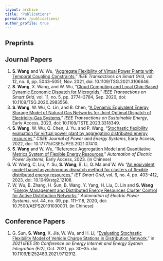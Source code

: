 ```yaml
---
layout: archive
title: "Publications"
permalink: /publications/
author_profile: true
---
```


## Preprints

## Journal Papers
1. **S. Wang** and W. Wu, “[Aggregate Flexibility of Virtual Power Plants with Temporal Coupling Constraints](https://ieeexplore.ieee.org/document/9520661),” *IEEE Transactions on Smart Grid*, vol. 12, no. 6, pp. 5043–5051, Nov. 2021, doi: 10.1109/TSG.2021.3106646.
2. **S. Wang**, X. Wang, and W. Wu, “[Cloud Computing and Local Chip-Based Dynamic Economic Dispatch for Microgrids](https://ieeexplore.ieee.org/document/9047944),” *IEEE Transactions on Smart Grid*, vol. 11, no. 5, pp. 3774–3784, Sep. 2020, doi: 10.1109/TSG.2020.2983556.
3. **S. Wang**, W. Wu, C. Lin, and B. Chen, “[A Dynamic Equivalent Energy Storage Model of Natural Gas Networks for Joint Optimal Dispatch of Electricity-Gas Systems](https://ieeexplore.ieee.org/document/10261292),” *IEEE Transactions on Sustainable Energy*, Early Access, 2023, doi: 10.1109/TSTE.2023.3318349.
4. **S. Wang**, W. Wu, Q. Chen, J. Yu, and P. Wang, “[Stochastic flexibility evaluation for virtual power plant by aggregating distributed energy resources](https://ieeexplore.ieee.org/document/9862584),” *CSEE Journal of Power and Energy Systems*, Early Access, 2022, doi: 10.17775/CSEEJPES.2021.07410.
5. **S. Wang** and W. Wu, “[Reference Aggregation Model and Quantitative Metrics System of Flexible Energy Resources](https://kns.cnki.net/kcms2/article/abstract?v=PN9vNVFTqfdjo9HmmU73Ho36zo58UbPsoGCNpVy7VbkTQbYIZjn78S2K0FMaStFmG2wlXWxp3sVwLf5EvMKLDD7zFeo96qTqnvOu72h3MZU_XrKibur9IzN4kFQ2lHr1O3mAb6P0WpY=&uniplatform=NZKPT&language=CHS),” *Automation of Electric Power Systems*, Early Access, 2023. (in Chinese)
6. W. Wang, C. Liu, Y. Su, **S. Wang**, B. Li, Q. Ma and W. Wu “[An equivalent model‐based asynchronous dispatch method for clusters of flexible distributed energy resources](https://ietresearch.onlinelibrary.wiley.com/doi/full/10.1049/stg2.12108),” *IET Smart Grid*, vol. 6, no. 4, pp. 403–412, 2023, doi: 10.1049/stg2.12108.
7. W. Wu, B. Zhang, H. Sun, B. Wang, Y. Yang, H. Liu, C. Lin and **S. Wang** “[Energy Management and Distributed Energy Resources Cluster Control for Active Distribution Networks](https://kns.cnki.net/kcms2/article/abstract?v=PN9vNVFTqffi65DdQGHtlAFDHyNZVxRldY-aQEfC98EHQxOcSMyaUecAzygmKYKRZ1Z_wOpzF-fvOHEqIh-UO9y1E_nGehPBCKHcIMn_SxgU04VEe1igTJr_KKhbgU34pUFAS8y1GCL5a-CilN_V5A==&uniplatform=NZKPT&language=CHS),” *Automation of Electric Power Systems*, vol. 44, no. 09, pp. 111–118, 2020, doi: 10.7500/AEPS20191030001. (in Chinese)


## Conference Papers
1. G. Sun, **S. Wang**, X. Jia, W. Wu, and H. Li, “[Evaluating Stochastic Flexibility Model of Vehicle Charge Stations in Distribution Network](https://ieeexplore.ieee.org/document/9712912),” in *2021 IEEE 5th Conference on Energy Internet and Energy System Integration (EI2)*, Oct. 2021, pp. 30–35. doi: 10.1109/EI252483.2021.9712912.

